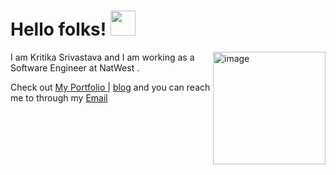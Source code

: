 # Hello folks! <img src="https://raw.githubusercontent.com/MartinHeinz/MartinHeinz/master/wave.gif" width="40" height="40"/>
<img align="right" height="180px" src="https://i.pinimg.com/originals/69/b5/6d/69b56d199dc7709d88792c1a713982bc.gif" alt="image" />
<p align="left">
 
I am Kritika Srivastava and I am working as a Software Engineer at NatWest . 

Check out [My Portfolio ](https://kritika-srivastava.github.io/) | [blog](https://kritika-srivastava.github.io/Personal-Blog/) and you can reach me to through my [Email](kritika.s1408@gmail.com)
&nbsp;


<!--
 <p align="center">
 <b>
  MY WEEKLY CODING ACTIVITY GRAPH
  </b>
</p>


<p align="center">
<img src=https://github.com/kritika-srivastava/kritika-srivastava/blob/master/images/stat.svg alt="image"/>
</p>
-->


<!--<p align="center">
<img src="https://github-readme-stats.vercel.app/api?username=kritika-srivastava&theme=radical&show_icons=true" alt="image" />
</p>



<p align="center">
<img src="https://komarev.com/ghpvc/?username=kritika-srivastava&color=red" alt="image" />
 </p>
-->
